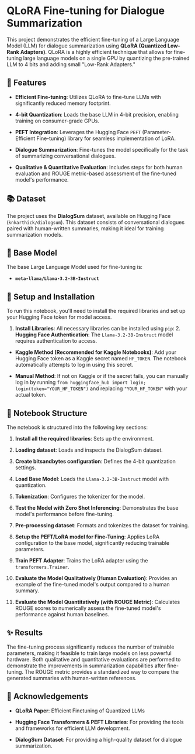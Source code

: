 # QLoRA Fine-tuning for Dialogue Summarization

This project demonstrates the efficient fine-tuning of a Large Language Model (LLM) for dialogue summarization using **QLoRA (Quantized Low-Rank Adapters)**. QLoRA is a highly efficient technique that allows for fine-tuning large language models on a single GPU by quantizing the pre-trained LLM to 4 bits and adding small "Low-Rank Adapters."

## 🌟 Features

* **Efficient Fine-tuning**: Utilizes QLoRA to fine-tune LLMs with significantly reduced memory footprint.

* **4-bit Quantization**: Loads the base LLM in 4-bit precision, enabling training on consumer-grade GPUs.

* **PEFT Integration**: Leverages the Hugging Face `PEFT` (Parameter-Efficient Fine-tuning) library for seamless implementation of LoRA.

* **Dialogue Summarization**: Fine-tunes the model specifically for the task of summarizing conversational dialogues.

* **Qualitative & Quantitative Evaluation**: Includes steps for both human evaluation and ROUGE metric-based assessment of the fine-tuned model's performance.

## 📚 Dataset

The project uses the **DialogSum** dataset, available on Hugging Face (`knkarthick/dialogsum`). This dataset consists of conversational dialogues paired with human-written summaries, making it ideal for training summarization models.

## 🧠 Base Model

The base Large Language Model used for fine-tuning is:

* **`meta-llama/Llama-3.2-3B-Instruct`**

## 🚀 Setup and Installation

To run this notebook, you'll need to install the required libraries and set up your Hugging Face token for model access.

1. **Install Libraries**:
   All necessary libraries can be installed using `pip`:
   2. **Hugging Face Authentication**:
The `Llama-3.2-3B-Instruct` model requires authentication to access.

* **Kaggle Method (Recommended for Kaggle Notebooks)**: Add your Hugging Face token as a Kaggle secret named `HF_TOKEN`. The notebook automatically attempts to log in using this secret.

* **Manual Method**: If not on Kaggle or if the secret fails, you can manually log in by running `from huggingface_hub import login; login(token="YOUR_HF_TOKEN")` and replacing `"YOUR_HF_TOKEN"` with your actual token.

## 📝 Notebook Structure

The notebook is structured into the following key sections:

1. **Install all the required libraries**: Sets up the environment.

2. **Loading dataset**: Loads and inspects the DialogSum dataset.

3. **Create bitsandbytes configuration**: Defines the 4-bit quantization settings.

4. **Load Base Model**: Loads the `Llama-3.2-3B-Instruct` model with quantization.

5. **Tokenization**: Configures the tokenizer for the model.

6. **Test the Model with Zero Shot Inferencing**: Demonstrates the base model's performance before fine-tuning.

7. **Pre-processing dataset**: Formats and tokenizes the dataset for training.

8. **Setup the PEFT/LoRA model for Fine-Tuning**: Applies LoRA configuration to the base model, significantly reducing trainable parameters.

9. **Train PEFT Adapter**: Trains the LoRA adapter using the `transformers.Trainer`.

10. **Evaluate the Model Qualitatively (Human Evaluation)**: Provides an example of the fine-tuned model's output compared to a human summary.

11. **Evaluate the Model Quantitatively (with ROUGE Metric)**: Calculates ROUGE scores to numerically assess the fine-tuned model's performance against human baselines.

## ✨ Results

The fine-tuning process significantly reduces the number of trainable parameters, making it feasible to train large models on less powerful hardware. Both qualitative and quantitative evaluations are performed to demonstrate the improvements in summarization capabilities after fine-tuning. The ROUGE metric provides a standardized way to compare the generated summaries with human-written references.

## 🙏 Acknowledgements

* **QLoRA Paper**: Efficient Finetuning of Quantized LLMs

* **Hugging Face Transformers & PEFT Libraries**: For providing the tools and frameworks for efficient LLM development.

* **DialogSum Dataset**: For providing a high-quality dataset for dialogue summarization.
